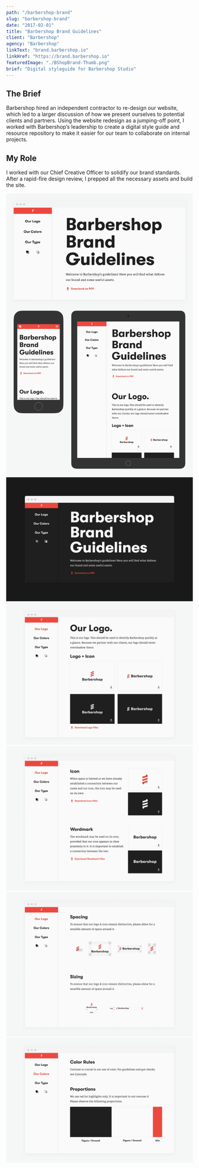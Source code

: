 ```yaml
---
path: "/barbershop-brand"
slug: "barbershop-brand"
date: "2017-02-01"
title: "Barbershop Brand Guidelines"
client: "Barbershop"
agency: "Barbershop"
linkText: "brand.barbershop.io"
linkHref: "https://brand.barbershop.io"
featuredImage: "./BShopBrand-Thumb.png"
brief: "Digital styleguide for Barbershop Studio"
---
```


## The Brief
Barbershop hired an independent contractor to re-design our website, which led to a larger discussion of how we present ourselves to potential clients and partners. Using the website redesign as a jumping-off point, I worked with Barbershop’s leadership to create a digital style guide and resource repository to make it easier for our team to collaborate on internal projects.
## My Role
I worked with our Chief Creative Officer to solidify our brand standards. After a rapid-fire design review, I prepped all the necessary assets and build the site.

![Barbershop Brand Site shown on different devices](./images/BShop-Brand-Devices-03.png 'Responsive FTW')
![Brand site with dark theme](./images/BShop-Brand-Dark-02.png 'One of our goals was to keep our brand flexible by varying the figure/ground color relationship.')
![Lockup Guidelines](./images/BShop-Brand-Lockups-02.png)
![Logo guidelines](./images/BShop-Brand-Logos-02.png)
![Logo and lockup spacing rules](./images/BShop-Brand-Spacing-02.png)
![Color guidelines](./images/BShop-Brand-Colors-02.png)